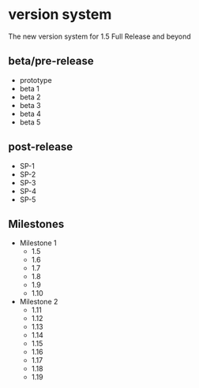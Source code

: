 # version system
The new version system for 1.5 Full Release and beyond
## beta/pre-release
- prototype
- beta 1
- beta 2
- beta 3
- beta 4
- beta 5
## post-release
- SP-1
- SP-2
- SP-3
- SP-4
- SP-5
## Milestones
- Milestone 1
	- 1.5
	- 1.6
	- 1.7
	- 1.8
	- 1.9
	- 1.10
- Milestone 2
	- 1.11
	- 1.12
	- 1.13
	- 1.14
	- 1.15
	- 1.16
	- 1.17
	- 1.18
	- 1.19
